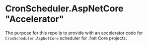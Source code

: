 # CronScheduler.AspNetCore "Accelerator"

The purpose for this repo is to provide with an accelerator code for `CronScheduler.AspNetCore` scheduler for .Net Core projects.